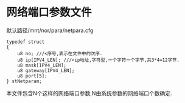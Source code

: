 # 网络端口参数文件

默认路径/mnt/nor/para/netpara.cfg

	typedef struct
	{
		u8 no; ///<序号,表示在文件中的次序.
		u8 ip[IPV4_LEN]; ///<ip地址,字符型,一个字符一个字节,共3*4=12字节.
		u8 mask[IPV4_LEN];
		u8 gateway[IPV4_LEN];
		u8 port[5];
	} stNetparam;

本文件包含N个这样的网络端口参数,N由系统参数的网络端口个数确定.
